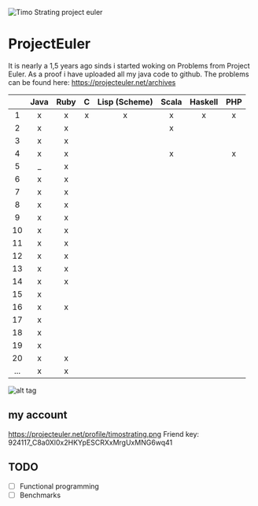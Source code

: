 ![Timo Strating project euler](https://projecteuler.net/profile/timostrating.png)

# ProjectEuler
It is nearly a 1,5 years ago sinds i started woking on Problems from Project Euler.
As a proof i have uploaded all my java code to github.
The problems can be found here:  https://projecteuler.net/archives


| | Java | Ruby | C | Lisp (Scheme) | Scala | Haskell | PHP |
|:---:|:-:|:-:|:-:|:-:|:-:|:-:|:-:|
| 1   | x | x | x | x | x | x | x |
| 2   | x | x |   |   | x |   |   |
| 3   | x | x |   |   |   |   |   |
| 4   | x | x |   |   | x |   | x |
| 5   | _ | x |   |   |   |   |   |
| 6   | x | x |   |   |   |   |   |
| 7   | x | x |   |   |   |   |   |
| 8   | x | x |   |   |   |   |   |
| 9   | x | x |   |   |   |   |   |
| 10  | x | x |   |   |   |   |   |
| 11  | x | x |   |   |   |   |   |
| 12  | x | x |   |   |   |   |   |
| 13  | x | x |   |   |   |   |   |
| 14  | x | x |   |   |   |   |   |
| 15  | x |   |   |   |   |   |   |
| 16  | x | x |   |   |   |   |   |
| 17  | x |   |   |   |   |   |   |
| 18  | x |   |   |   |   |   |   |
| 19  | x |   |   |   |   |   |   |
| 20  | x | x |   |   |   |   |   |
| ... | x | x |   |   |   |   |   |

![alt tag](https://raw.githubusercontent.com/timostrating/ProjectEuler/master/ProjectEuler-Dashboard.png)

## my account 
https://projecteuler.net/profile/timostrating.png
Friend key: 924117_C8a0Xl0x2HKYpESCRXxMrgUxMNG6wq41

## TODO 
- [ ] Functional programming
- [ ] Benchmarks
